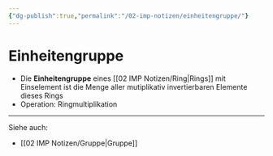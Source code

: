 ```yaml
---
{"dg-publish":true,"permalink":"/02-imp-notizen/einheitengruppe/"}
---
```


# Einheitengruppe
- Die **Einheitengruppe** eines [[02 IMP Notizen/Ring|Rings]] mit Einselement ist die Menge aller mutiplikativ invertierbaren Elemente dieses Rings 
- Operation: Ringmultiplikation

---
Siehe auch:
- [[02 IMP Notizen/Gruppe|Gruppe]]